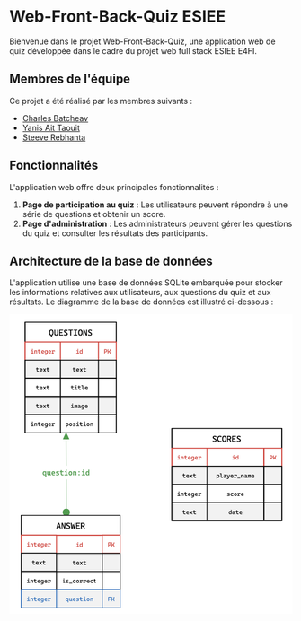 # Web-Front-Back-Quiz ESIEE
Bienvenue dans le projet Web-Front-Back-Quiz, une application web de quiz développée dans le cadre du projet web full stack ESIEE E4FI.

## Membres de l'équipe
Ce projet a été réalisé par les membres suivants :

* [Charles Batcheav](https://github.com/charlesbchv)
* [Yanis Ait Taouit](https://github.com/y200-anis)
* [Steeve Rebhanta](https://github.com/stwrr)

## Fonctionnalités
L'application web offre deux principales fonctionnalités :
1. **Page de participation au quiz** : Les utilisateurs peuvent répondre à une série de questions et obtenir un score.
2. **Page d'administration** : Les administrateurs peuvent gérer les questions du quiz et consulter les résultats des participants.

## Architecture de la base de données
L'application utilise une base de données SQLite embarquée pour stocker les informations relatives aux utilisateurs, aux questions du quiz et aux résultats. Le diagramme de la base de données est illustré ci-dessous :


![](Diag-Database.png)